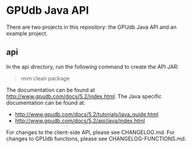 GPUdb Java API 
==============

There are two projects in this repository: the GPUdb Java API and an example project.

api
---

In the api directory, run the following command to create the API JAR:

> mvn clean package



The documentation can be found at http://www.gpudb.com/docs/5.2/index.html.  The
Java specific documentation can be found at:

*   http://www.gpudb.com/docs/5.2/tutorials/java_guide.html
*   http://www.gpudb.com/docs/5.2/api/java/index.html


For changes to the client-side API, please see CHANGELOG.md.  For changes
to GPUdb functions, please see CHANGELOG-FUNCTIONS.md.
